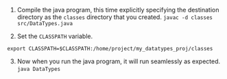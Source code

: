 1. Compile the java program, this time explicitly specifying the destination directory as the `classes` directory that you created.
	`javac -d classes src/DataTypes.java`

2. Set the `CLASSPATH` variable.
```shell
export CLASSPATH=$CLASSPATH:/home/project/my_datatypes_proj/classes
```

3. Now when you run the java program, it will run seamlessly as expected.
	`java DataTypes`